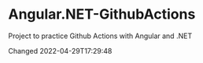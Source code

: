 # Angular.NET-GithubActions
Project to practice Github Actions with Angular and .NET

Changed 2022-04-29T17:29:48
